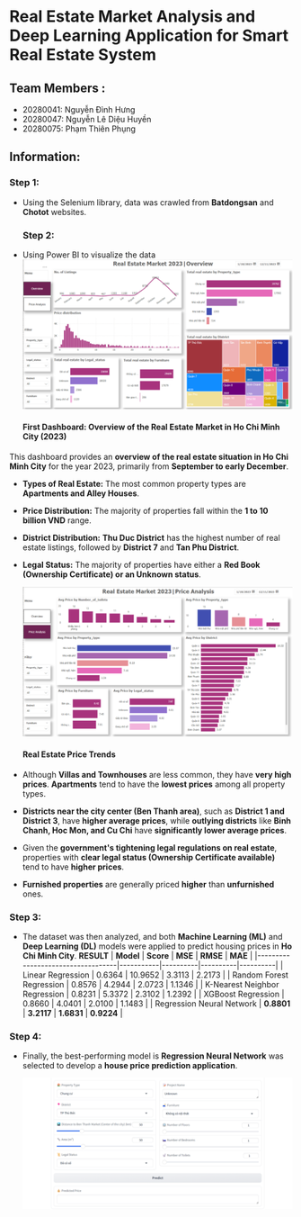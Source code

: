 # Real Estate Market Analysis and Deep Learning Application for Smart Real Estate System

## Team Members :
- 20280041: Nguyễn Đình Hưng
- 20280047: Nguyễn Lê Diệu Huyền
- 20280075: Phạm Thiên Phụng

## Information: 

  ### Step 1:
- Using the Selenium library, data was crawled from **Batdongsan** and **Chotot** websites.
  ### Step 2:
- Using Power BI to visualize the data
  ![Dahboard-1](https://github.com/PhungThien63f/Real-Estate-Market-Analysis-and-Deep-Learning-Application-for-Smart-Real-Estate-System/blob/main/Dashboard/Dash-1.png)

  #### **First Dashboard: Overview of the Real Estate Market in Ho Chi Minh City (2023)**  

This dashboard provides an **overview of the real estate situation in Ho Chi Minh City** for the year 2023, primarily from **September to early December**.  

- **Types of Real Estate:** The most common property types are **Apartments and Alley Houses**.  
- **Price Distribution:** The majority of properties fall within the **1 to 10 billion VND** range.  
- **District Distribution:** **Thu Duc District** has the highest number of real estate listings, followed by **District 7** and **Tan Phu District**.  
- **Legal Status:** The majority of properties have either a **Red Book (Ownership Certificate) or an Unknown status**.

  ![Dahboard-2](https://github.com/PhungThien63f/Real-Estate-Market-Analysis-and-Deep-Learning-Application-for-Smart-Real-Estate-System/blob/main/Dashboard/Dash-2.png)
  
  #### **Real Estate Price Trends**  

- Although **Villas and Townhouses** are less common, they have **very high prices**. **Apartments** tend to have the **lowest prices** among all property types.  
- **Districts near the city center (Ben Thanh area)**, such as **District 1 and District 3**, have **higher average prices**, while **outlying districts** like **Binh Chanh, Hoc Mon, and Cu Chi** have **significantly lower average prices**.  
- Given the **government's tightening legal regulations on real estate**, properties with **clear legal status (Ownership Certificate available)** tend to have **higher prices**.  
- **Furnished properties** are generally priced **higher** than **unfurnished** ones.  

### Step 3:
- The dataset was then analyzed, and both **Machine Learning (ML)** and **Deep Learning (DL)** models were applied to predict housing prices in **Ho Chi Minh City**.
  **RESULT**
  | **Model**                        | **Score** | **MSE**  | **RMSE** | **MAE**  |
|-----------------------------------|-----------|----------|----------|----------|
| Linear Regression                | 0.6364    | 10.9652  | 3.3113   | 2.2173   |
| Random Forest Regression         | 0.8576    | 4.2944   | 2.0723   | 1.1346   |
| K-Nearest Neighbor Regression    | 0.8231    | 5.3372   | 2.3102   | 1.2392   |
| XGBoost Regression               | 0.8660    | 4.0401   | 2.0100   | 1.1483   |
| Regression Neural Network        | **0.8801** | **3.2117** | **1.6831** | **0.9224** |

  
### Step 4:
- Finally, the best-performing model is **Regression Neural Network** was selected to develop a **house price prediction application**.

  ![House Prediction](https://github.com/PhungThien63f/Real-Estate-Market-Analysis-and-Deep-Learning-Application-for-Smart-Real-Estate-System/blob/main/Code/assets/price_prediction.png)
  
